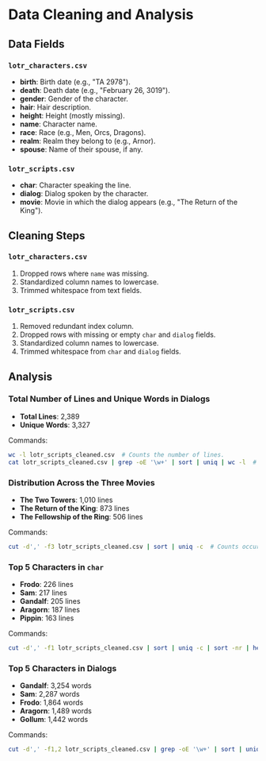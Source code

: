 # Data Cleaning and Analysis

## Data Fields

### `lotr_characters.csv`
- **birth**: Birth date (e.g., "TA 2978").
- **death**: Death date (e.g., "February 26, 3019").
- **gender**: Gender of the character.
- **hair**: Hair description.
- **height**: Height (mostly missing).
- **name**: Character name.
- **race**: Race (e.g., Men, Orcs, Dragons).
- **realm**: Realm they belong to (e.g., Arnor).
- **spouse**: Name of their spouse, if any.

### `lotr_scripts.csv`
- **char**: Character speaking the line.
- **dialog**: Dialog spoken by the character.
- **movie**: Movie in which the dialog appears (e.g., "The Return of the King").

## Cleaning Steps

### `lotr_characters.csv`
1. Dropped rows where `name` was missing.
2. Standardized column names to lowercase.
3. Trimmed whitespace from text fields.

### `lotr_scripts.csv`
1. Removed redundant index column.
2. Dropped rows with missing or empty `char` and `dialog` fields.
3. Standardized column names to lowercase.
4. Trimmed whitespace from `char` and `dialog` fields.

## Analysis

### Total Number of Lines and Unique Words in Dialogs
- **Total Lines**: 2,389
- **Unique Words**: 3,327

Commands:
```bash
wc -l lotr_scripts_cleaned.csv  # Counts the number of lines.
cat lotr_scripts_cleaned.csv | grep -oE '\w+' | sort | uniq | wc -l  # Counts unique words.
```

### Distribution Across the Three Movies
- **The Two Towers**: 1,010 lines
- **The Return of the King**: 873 lines
- **The Fellowship of the Ring**: 506 lines

Commands:
```bash
cut -d',' -f3 lotr_scripts_cleaned.csv | sort | uniq -c  # Counts occurrences of each movie.
```

### Top 5 Characters in `char`
- **Frodo**: 226 lines
- **Sam**: 217 lines
- **Gandalf**: 205 lines
- **Aragorn**: 187 lines
- **Pippin**: 163 lines

Commands:
```bash
cut -d',' -f1 lotr_scripts_cleaned.csv | sort | uniq -c | sort -nr | head -5  # Top characters.
```

### Top 5 Characters in Dialogs
- **Gandalf**: 3,254 words
- **Sam**: 2,287 words
- **Frodo**: 1,864 words
- **Aragorn**: 1,489 words
- **Gollum**: 1,442 words

Commands:
```bash
cut -d',' -f1,2 lotr_scripts_cleaned.csv | grep -oE '\w+' | sort | uniq -c | sort -nr | head -5  # Top dialogue counts.
```
